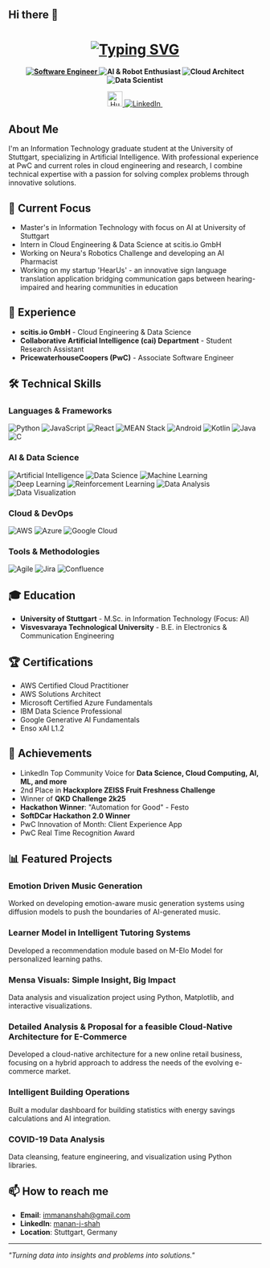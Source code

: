 ## Hi there 👋

<!--
**MananCoder29/MananCoder29** is a ✨ _special_ ✨ repository because its `README.md` (this file) appears on your GitHub profile.
-->
<h1 align="center">
  <a href="https://git.io/typing-svg">
    <picture>
      <source media="(prefers-color-scheme: dark)" srcset="https://readme-typing-svg.herokuapp.com?font=Montserrat&weight=600&size=28&duration=3000&pause=1000&color=ffffff&center=true&vCenter=true&width=500&lines=I'm+Manan+Jignesh+Shah">
      <source media="(prefers-color-scheme: light)" srcset="https://readme-typing-svg.herokuapp.com?font=Montserrat&weight=600&size=28&duration=3000&pause=1000&color=000000&center=true&vCenter=true&width=500&lines=I'm+Manan+Jignesh+Shah">
      <img alt="Typing SVG" src="https://readme-typing-svg.herokuapp.com?font=Montserrat&weight=600&size=28&duration=3000&pause=1000&color=000000&center=true&vCenter=true&width=500&lines=I'm+Manan+Jignesh+Shah">
    </picture>
  </a>
</h1>

<p align="center" style="font-weight:bold">
  <a href="https://git.io/typing-svg">
    <picture>
      <source media="(prefers-color-scheme: dark)" srcset="https://readme-typing-svg.herokuapp.com?font=Fira+Code&size=18&duration=2000&pause=2000&color=ffffff&center=true&vCenter=true&repeat=true&width=250&lines=👨‍💻+Software+Engineer">
      <source media="(prefers-color-scheme: light)" srcset="https://readme-typing-svg.herokuapp.com?font=Fira+Code&size=18&duration=2000&pause=2000&color=000000&center=true&vCenter=true&repeat=true&width=250&lines=👨‍💻+Software+Engineer">
      <img alt="Software Engineer" src="https://readme-typing-svg.herokuapp.com?font=Fira+Code&size=18&duration=2000&pause=2000&color=000000&center=true&vCenter=true&repeat=true&width=250&lines=👨‍💻+Software+Engineer">
    </picture>
  </a>

  <a href="https://git.io/typing-svg" style="text-decoration: none; font-weight: bold;">
    <picture>
      <source media="(prefers-color-scheme: dark)" srcset="https://readme-typing-svg.herokuapp.com?font=Fira+Code&size=18&duration=2000&pause=2000&color=ffffff&center=true&vCenter=true&repeat=true&width=250&lines=🤖+AI+%26+Robot+Enthusiast">
      <source media="(prefers-color-scheme: light)" srcset="https://readme-typing-svg.herokuapp.com?font=Fira+Code&size=18&duration=2000&pause=2000&color=000000&center=true&vCenter=true&repeat=true&width=250&lines=🤖+AI+%26+Robot+Enthusiast">
      <img alt="AI & Robot Enthusiast" src="https://readme-typing-svg.herokuapp.com?font=Fira+Code&size=18&duration=2000&pause=2000&color=000000&center=true&vCenter=true&repeat=true&width=250&lines=🤖+AI+%26+Robot+Enthusiast">
    </picture>
  </a>
  
  <a style="text-decoration: none; font-weight: bold;" href="https://git.io/typing-svg">
    <picture>
      <source media="(prefers-color-scheme: dark)" srcset="https://readme-typing-svg.herokuapp.com?font=Fira+Code&size=18&duration=2000&pause=2000&color=ffffff&center=true&vCenter=true&repeat=true&width=200&lines=☁️+Cloud+Architect">
      <source media="(prefers-color-scheme: light)" srcset="https://readme-typing-svg.herokuapp.com?font=Fira+Code&size=18&duration=2000&pause=2000&color=000000&center=true&vCenter=true&repeat=true&width=200&lines=☁️+Cloud+Architect">
      <img alt="Cloud Architect" src="https://readme-typing-svg.herokuapp.com?font=Fira+Code&size=18&duration=2000&pause=2000&color=000000&center=true&vCenter=true&repeat=true&width=200&lines=☁️+Cloud+Architect">
    </picture>
  </a>
  
  <a style="text-decoration: none; font-weight: bold;" href="https://git.io/typing-svg">
    <picture>
      <source media="(prefers-color-scheme: dark)" srcset="https://readme-typing-svg.herokuapp.com?font=Fira+Code&size=18&duration=2000&pause=2000&color=ffffff&center=true&vCenter=true&repeat=true&width=200&lines=📊+Data+Scientist">
      <source media="(prefers-color-scheme: light)" srcset="https://readme-typing-svg.herokuapp.com?font=Fira+Code&size=18&duration=2000&pause=2000&color=000000&center=true&vCenter=true&repeat=true&width=200&lines=📊+Data+Scientist">
      <img alt="Data Scientist" src="https://readme-typing-svg.herokuapp.com?font=Fira+Code&size=18&duration=2000&pause=2000&color=000000&center=true&vCenter=true&repeat=true&width=200&lines=📊+Data+Scientist">
    </picture>
  </a>
</p>

<div align="center">
   <a href="https://huggingface.co/mananshah296" target="_blank">
     <img src="https://huggingface.co/front/assets/huggingface_logo.svg" alt="Hugging Face Logo" width="30" />
  </a>
  <!-- LinkedIn Icon with target="_blank" -->
  <a href="https://www.linkedin.com/in/manan-j-shah/" target="_blank">
    <img src="https://img.shields.io/badge/LinkedIn-0A66C2?style=for-the-badge&logo=linkedin" alt="LinkedIn"/>
  </a>
  
  <!-- Profile Views Counter -->
  <img src="https://komarev.com/ghpvc/?username=MananCoder29&style=for-the-badge&color=blue" alt=""/>
</div>

## About Me

I'm an Information Technology graduate student at the University of Stuttgart, specializing in Artificial Intelligence. With professional experience at PwC and current roles in cloud engineering and research, I combine technical expertise with a passion for solving complex problems through innovative solutions.

## 🔭 Current Focus

- Master's in Information Technology with focus on AI at University of Stuttgart
- Intern in Cloud Engineering & Data Science at scitis.io GmbH
- Working on Neura's Robotics Challenge and developing an AI Pharmacist
- Working on my startup 'HearUs' - an innovative sign language translation application bridging communication gaps between hearing-impaired and hearing communities in education

## 💼 Experience

- **scitis.io GmbH** - Cloud Engineering & Data Science
- **Collaborative Artificial Intelligence (cai) Department** - Student Research Assistant
- **PricewaterhouseCoopers (PwC)** - Associate Software Engineer

## 🛠️ Technical Skills

### Languages & Frameworks
![Python](https://img.shields.io/badge/-Python-3776AB?style=flat-square&logo=python&logoColor=white)
![JavaScript](https://img.shields.io/badge/-JavaScript-F7DF1E?style=flat-square&logo=javascript&logoColor=black)
![React](https://img.shields.io/badge/-React-61DAFB?style=flat-square&logo=react&logoColor=black)
![MEAN Stack](https://img.shields.io/badge/-MEAN%20Stack-00B388?style=flat-square&logo=mongodb&logoColor=white)
![Android](https://img.shields.io/badge/-Android-3DDC84?style=flat-square&logo=android&logoColor=white)
![Kotlin](https://img.shields.io/badge/-Kotlin-7F52FF?style=flat-square&logo=kotlin&logoColor=white)
![Java](https://img.shields.io/badge/-Java-007396?style=flat-square&logo=java&logoColor=white)
![C](https://img.shields.io/badge/-C%20Language-A8B9CC?style=flat-square&logo=c&logoColor=black)

### AI & Data Science
![Artificial Intelligence](https://img.shields.io/badge/-Artificial%20Intelligence-0078D7?style=flat-square&logo=ai&logoColor=white)
![Data Science](https://img.shields.io/badge/-Data%20Science-38B2AC?style=flat-square&logo=datascience&logoColor=white)
![Machine Learning](https://img.shields.io/badge/-Machine%20Learning-FF6F00?style=flat-square&logo=tensorflow&logoColor=white)
![Deep Learning](https://img.shields.io/badge/-Deep%20Learning-FF6F00?style=flat-square&logo=pytorch&logoColor=white)
![Reinforcement Learning](https://img.shields.io/badge/-Reinforcement%20Learning-9cf?style=flat-square&logo=python&logoColor=black)
![Data Analysis](https://img.shields.io/badge/-Data%20Analysis-4479A1?style=flat-square&logo=matplotlib&logoColor=white)
![Data Visualization](https://img.shields.io/badge/-Data%20Visualization-FF6384?style=flat-square&logo=chartdotjs&logoColor=white)

### Cloud & DevOps
![AWS](https://img.shields.io/badge/AWS-%23FF9900.svg?style=flat-square&logo=amazon-aws&logoColor=white)
![Azure](https://img.shields.io/badge/Azure-%230072C6.svg?style=flat-square&logo=azure-devops&logoColor=white)
![Google Cloud](https://img.shields.io/badge/-Google%20Cloud-4285F4?style=flat-square&logo=googlecloud&logoColor=white)

### Tools & Methodologies
![Agile](https://img.shields.io/badge/-Agile-47A248?style=flat-square&logo=agile&logoColor=white)
![Jira](https://img.shields.io/badge/-Jira-0052CC?style=flat-square&logo=jira&logoColor=white)
![Confluence](https://img.shields.io/badge/-Confluence-172B4D?style=flat-square&logo=confluence&logoColor=white)

## 🎓 Education

- **University of Stuttgart** - M.Sc. in Information Technology (Focus: AI)
- **Visvesvaraya Technological University** - B.E. in Electronics & Communication Engineering

## 🏆 Certifications

- AWS Certified Cloud Practitioner
- AWS Solutions Architect
- Microsoft Certified Azure Fundamentals
- IBM Data Science Professional
- Google Generative AI Fundamentals
- Enso xAI L1.2

## 🏅 Achievements

- LinkedIn Top Community Voice for <B>Data Science, Cloud Computing, AI, ML, and more</B>
- 2nd Place in <B>Hackxplore ZEISS Fruit Freshness Challenge</B>
- Winner of <B>QKD Challenge 2k25</B>
- <B>Hackathon Winner</B>: "Automation for Good" - Festo
- <B>SoftDCar Hackathon 2.0 Winner</B>
- PwC Innovation of Month: Client Experience App
- PwC Real Time Recognition Award

## 📊 Featured Projects
### Emotion Driven Music Generation
Worked on developing emotion-aware music generation systems using diffusion models to push the boundaries of AI-generated music. 

### Learner Model in Intelligent Tutoring Systems
Developed a recommendation module based on M-Elo Model for personalized learning paths.

### Mensa Visuals: Simple Insight, Big Impact
Data analysis and visualization project using Python, Matplotlib, and interactive visualizations.

### Detailed Analysis & Proposal for a feasible Cloud-Native Architecture for E-Commerce
Developed a cloud-native architecture for a new online retail business, focusing on a hybrid approach to address the needs of the evolving e-commerce market.

### Intelligent Building Operations
Built a modular dashboard for building statistics with energy savings calculations and AI integration.

### COVID-19 Data Analysis
Data cleansing, feature engineering, and visualization using Python libraries.

## 📫 How to reach me

- **Email**: immananshah@gmail.com
- **LinkedIn**: [manan-j-shah](https://www.linkedin.com/in/manan-j-shah/)
- **Location**: Stuttgart, Germany

---

*"Turning data into insights and problems into solutions."*
